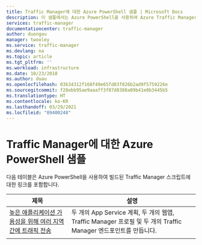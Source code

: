 ```yaml
---
title: Traffic Manager에 대한 Azure PowerShell 샘플 | Microsoft Docs
description: 이 샘플에서는 Azure PowerShell을 사용하여 Azure Traffic Manager를 배포하고 구성합니다.
services: traffic-manager
documentationcenter: traffic-manager
author: duongau
manager: twooley
ms.service: traffic-manager
ms.devlang: na
ms.topic: article
ms.tgt_pltfrm: ''
ms.workload: infrastructure
ms.date: 10/23/2018
ms.author: duau
ms.openlocfilehash: 03b34312f168f49e65fd83f826b2ad9f5759226e
ms.sourcegitcommit: f28ebb95ae9aaaff3f87d8388a09b41e0b3445b5
ms.translationtype: HT
ms.contentlocale: ko-KR
ms.lasthandoff: 03/29/2021
ms.locfileid: "89400248"
---
```

# <a name="azure-powershell-samples-for-traffic-manager"></a>Traffic Manager에 대한 Azure PowerShell 샘플

다음 테이블은 Azure PowerShell을 사용하여 빌드된 Traffic Manager 스크립트에 대한 링크를 포함합니다.

|제목  |설명 |
|---------|---------|
|[높은 애플리케이션 가용성을 위해 여러 지역 간에 트래픽 전송](./scripts/traffic-manager-powershell-websites-high-availability.md)   |    두 개의 App Service 계획, 두 개의 웹앱, Traffic Manager 프로필 및 두 개의 Traffic Manager 엔드포인트를 만듭니다.     |
|    |         |

